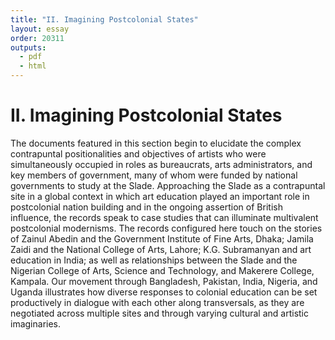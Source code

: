 ```yaml
---
title: "II. Imagining Postcolonial States"
layout: essay
order: 20311
outputs:
  - pdf
  - html
---
```


# II. Imagining Postcolonial States

The documents featured in this section begin to elucidate the complex contrapuntal positionalities and objectives of artists who were simultaneously occupied in roles as bureaucrats, arts administrators, and key members of government, many of whom were funded by national governments to study at the Slade. Approaching the Slade as a contrapuntal site in a global context in which art education played an important role in postcolonial nation building and in the ongoing assertion of British influence, the records speak to case studies that can illuminate multivalent postcolonial modernisms. The records configured here touch on the stories of Zainul Abedin and the Government Institute of Fine Arts, Dhaka; Jamila Zaidi and the National College of Arts, Lahore; K.G. Subramanyan and art education in India; as well as relationships between the Slade and the Nigerian College of Arts, Science and Technology, and Makerere College, Kampala. Our movement through Bangladesh, Pakistan, India, Nigeria, and Uganda illustrates how diverse responses to colonial education can be set productively in dialogue with each other along transversals, as they are negotiated across multiple sites and through varying cultural and artistic imaginaries.